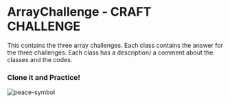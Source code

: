 # ArrayChallenge - CRAFT CHALLENGE


This contains the three array challenges. Each class contains the answer for the three challenges. 
Each class has a description/ a comment about the classes and the codes.

### Clone it and Practice!

![peace-symbol](https://user-images.githubusercontent.com/84514599/142714617-1e308040-414c-4bdb-bb05-751dff2613eb.png)
